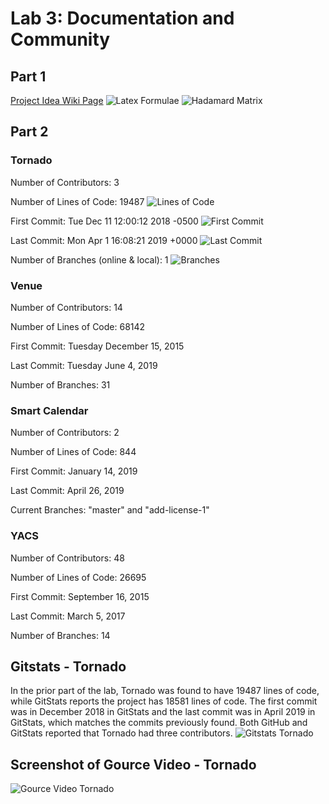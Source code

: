 # Lab 3: Documentation and Community

## Part 1

[Project Idea Wiki Page](https://github.com/beshaz/oss-repo-template/wiki)
![Latex Formulae](lab-03-images/Latex-Formulae.png)
![Hadamard Matrix](lab-03-images/Hadamard-Matrix.png)

## Part 2

### Tornado
Number of Contributors: 3

Number of Lines of Code: 19487
![Lines of Code](lab-03-images/Lines-of-Code.png)

First Commit: Tue Dec 11 12:00:12 2018 -0500
![First Commit](lab-03-images/First-Commit.png)

Last Commit: Mon Apr 1 16:08:21 2019 +0000
![Last Commit](lab-03-images/Last-Commit.png)

Number of Branches (online & local): 1
![Branches](lab-03-images/Number-of-Branches.png)

### Venue
Number of Contributors: 14

Number of Lines of Code: 68142

First Commit: Tuesday December 15, 2015

Last Commit: Tuesday June 4, 2019

Number of Branches: 31

### Smart Calendar
Number of Contributors: 2

Number of Lines of Code: 844

First Commit: January 14, 2019

Last Commit: April 26, 2019

Current Branches: "master" and "add-license-1"

### YACS
Number of Contributors: 48

Number of Lines of Code: 26695

First Commit: September 16, 2015

Last Commit: March 5, 2017

Number of Branches: 14


## Gitstats - Tornado
In the prior part of the lab, Tornado was found to have 19487 lines of code, while GitStats reports the project has 18581 lines of code.  The first commit was in December 2018 in GitStats and the last commit was in April 2019 in GitStats, which matches the commits previously found.  Both GitHub and GitStats reported that Tornado had three contributors.
![Gitstats Tornado](lab-03-images/Gitstats-Tornado.png)

## Screenshot of Gource Video - Tornado
![Gource Video Tornado](lab-03-images/Gource-Video.png)
